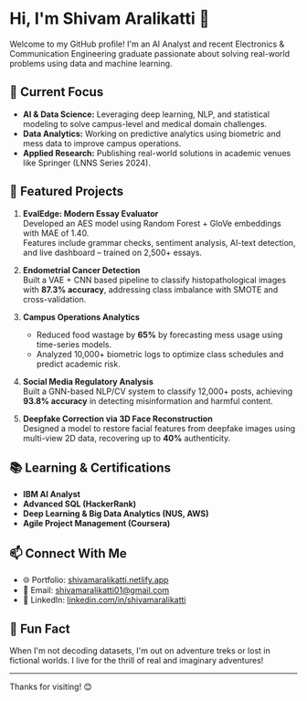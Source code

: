 # Hi, I'm Shivam Aralikatti 👋

Welcome to my GitHub profile! I'm an AI Analyst and recent Electronics & Communication Engineering graduate passionate about solving real-world problems using data and machine learning.

## 💼 Current Focus

- **AI & Data Science:** Leveraging deep learning, NLP, and statistical modeling to solve campus-level and medical domain challenges.
- **Data Analytics:** Working on predictive analytics using biometric and mess data to improve campus operations.
- **Applied Research:** Publishing real-world solutions in academic venues like Springer (LNNS Series 2024).

## 🚀 Featured Projects

1. **EvalEdge: Modern Essay Evaluator**  
   Developed an AES model using Random Forest + GloVe embeddings with MAE of 1.40.  
   Features include grammar checks, sentiment analysis, AI-text detection, and live dashboard – trained on 2,500+ essays.

2. **Endometrial Cancer Detection**  
   Built a VAE + CNN based pipeline to classify histopathological images with **87.3% accuracy**, addressing class imbalance with SMOTE and cross-validation.

3. **Campus Operations Analytics**  
   - Reduced food wastage by **65%** by forecasting mess usage using time-series models.  
   - Analyzed 10,000+ biometric logs to optimize class schedules and predict academic risk.

4. **Social Media Regulatory Analysis**  
   Built a GNN-based NLP/CV system to classify 12,000+ posts, achieving **93.8% accuracy** in detecting misinformation and harmful content.

5. **Deepfake Correction via 3D Face Reconstruction**  
   Designed a model to restore facial features from deepfake images using multi-view 2D data, recovering up to **40%** authenticity.

## 📚 Learning & Certifications

- **IBM AI Analyst**
- **Advanced SQL (HackerRank)**
- **Deep Learning & Big Data Analytics (NUS, AWS)**
- **Agile Project Management (Coursera)**

## 📫 Connect With Me

- 🌐 Portfolio: [shivamaralikatti.netlify.app](https://shivamaralikatti.netlify.app)
- 📧 Email: shivamaralikatti01@gmail.com
- 💼 LinkedIn: [linkedin.com/in/shivamaralikatti](https://www.linkedin.com/in/shivamaralikatti)

## 🌟 Fun Fact

When I'm not decoding datasets, I'm out on adventure treks or lost in fictional worlds. I live for the thrill of real and imaginary adventures!

---

Thanks for visiting! 😊
